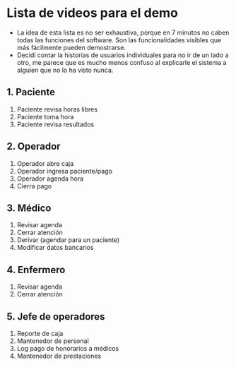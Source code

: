 # Lista de videos para el demo
- La idea de esta lista es no ser exhaustiva, porque en 7 minutos no caben todas las funciones del software. Son las funcionalidades visibles que más fácilmente pueden demostrarse.
- Decidí contar la historias de usuarios individuales para no ir de un lado a otro, me parece que es mucho menos confuso al explicarle el sistema a alguien que no lo ha visto nunca.
##  1. Paciente
1. Paciente revisa horas libres
1. Paciente toma hora
1. Paciente revisa resultados


## 2. Operador
1. Operador abre caja
1. Operador ingresa paciente/pago
1. Operador agenda hora
1. Cierra pago


## 3. Médico
1. Revisar agenda
1. Cerrar atención
1. Derivar (agendar para un paciente)
1. Modificar datos bancarios

## 4. Enfermero
1. Revisar agenda
1. Cerrar atención


## 5. Jefe de operadores
1. Reporte de caja
1. Mantenedor de personal
1. Log pago de honorarios a médicos
1. Mantenedor de prestaciones
